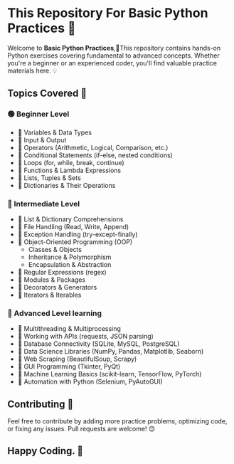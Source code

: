 # This Repository For Basic Python Practices 🐍

Welcome to **Basic Python Practices**,🥰This repository contains hands-on Python exercises covering fundamental to advanced concepts. Whether you're a beginner or an experienced coder, you'll find valuable practice materials here. 💡

## Topics Covered 📌

### 🟢 Beginner Level
- 🔹 Variables & Data Types
- 🔹 Input & Output
- 🔹 Operators (Arithmetic, Logical, Comparison, etc.)
- 🔹 Conditional Statements (if-else, nested conditions)
- 🔹 Loops (for, while, break, continue)
- 🔹 Functions & Lambda Expressions
- 🔹 Lists, Tuples & Sets
- 🔹 Dictionaries & Their Operations

### 🔵 Intermediate Level
- 🔸 List & Dictionary Comprehensions
- 🔸 File Handling (Read, Write, Append)
- 🔸 Exception Handling (try-except-finally)
- 🔸 Object-Oriented Programming (OOP)
  - Classes & Objects
  - Inheritance & Polymorphism
  - Encapsulation & Abstraction
- 🔸 Regular Expressions (regex)
- 🔸 Modules & Packages
- 🔸 Decorators & Generators
- 🔸 Iterators & Iterables

### 🔴 Advanced Level learning 
- 🚀 Multithreading & Multiprocessing
- 🚀 Working with APIs (requests, JSON parsing)
- 🚀 Database Connectivity (SQLite, MySQL, PostgreSQL)
- 🚀 Data Science Libraries (NumPy, Pandas, Matplotlib, Seaborn)
- 🚀 Web Scraping (BeautifulSoup, Scrapy)
- 🚀 GUI Programming (Tkinter, PyQt)
- 🚀 Machine Learning Basics (scikit-learn, TensorFlow, PyTorch)
- 🚀 Automation with Python (Selenium, PyAutoGUI)



## Contributing 🤝
Feel free to contribute by adding more practice problems, optimizing code, or fixing any issues. Pull requests are welcome! 😊

## Happy Coding. 🎯



